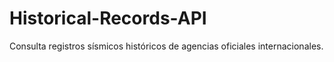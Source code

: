 # Historical-Records-API
Consulta registros sísmicos históricos de agencias oficiales internacionales.

